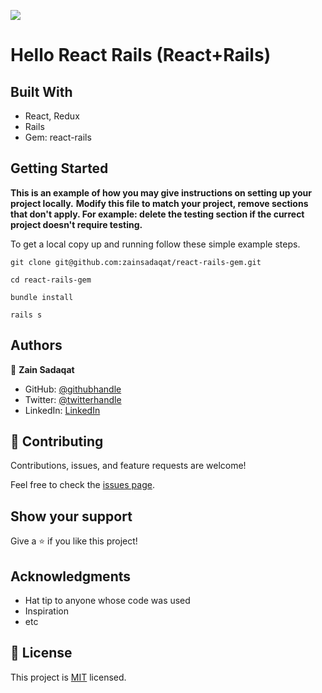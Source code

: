![](https://img.shields.io/badge/Microverse-blueviolet)

# Hello React Rails (React+Rails)

## Built With

- React, Redux
- Rails
- Gem: react-rails

## Getting Started

**This is an example of how you may give instructions on setting up your project locally.**
**Modify this file to match your project, remove sections that don't apply. For example: delete the testing section if the currect project doesn't require testing.**

To get a local copy up and running follow these simple example steps.

```
git clone git@github.com:zainsadaqat/react-rails-gem.git
```

```
cd react-rails-gem
```

```
bundle install
```

```
rails s
```

## Authors

👤 **Zain Sadaqat**

- GitHub: [@githubhandle](https://github.com/zainsadaqat)
- Twitter: [@twitterhandle](https://twitter.com/zain_sadaqat)
- LinkedIn: [LinkedIn](https://linkedin.com/in/zain-sadaqat)

## 🤝 Contributing

Contributions, issues, and feature requests are welcome!

Feel free to check the [issues page](../../issues/).

## Show your support

Give a ⭐️ if you like this project!

## Acknowledgments

- Hat tip to anyone whose code was used
- Inspiration
- etc

## 📝 License

This project is [MIT](./MIT.md) licensed.
